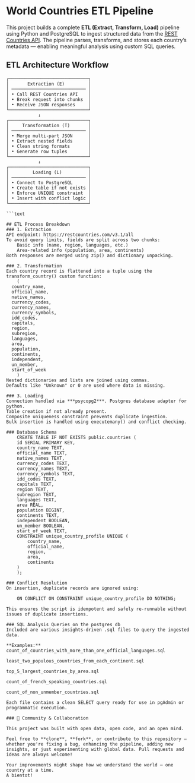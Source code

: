 # World Countries ETL Pipeline

This project builds a complete **ETL (Extract, Transform, Load)** pipeline using Python and PostgreSQL to ingest structured data from the [REST Countries API](https://restcountries.com). The pipeline parses, transforms, and stores each country’s metadata — enabling meaningful analysis using custom SQL queries.


## ETL Architecture Workflow

```text
┌──────────────────────────────┐
│       Extraction (E)         │
│ ──────────────────────────── │
│ • Call REST Countries API    │
│ • Break request into chunks  │
│ • Receive JSON responses     │
└──────────────────────────────┘
            ↓
┌──────────────────────────────┐
│     Transformation (T)       │
│ ──────────────────────────── │
│ • Merge multi-part JSON      │
│ • Extract nested fields      │
│ • Clean string formats       │
│ • Generate row tuples        │
└──────────────────────────────┘
            ↓
┌──────────────────────────────┐
│         Loading (L)          │
│ ──────────────────────────── │
│ • Connect to PostgreSQL      │
│ • Create table if not exists │
│ • Enforce UNIQUE constraint  │
│ • Insert with conflict logic │
└──────────────────────────────┘

```text

## ETL Process Breakdown
### 1. Extraction
API endpoint: https://restcountries.com/v3.1/all
To avoid query limits, fields are split across two chunks:
    Basic info (name, region, languages, etc.)
    Area-related info (population, area, continents)  
Both responses are merged using zip() and dictionary unpacking.

### 2. Transformation
Each country record is flattened into a tuple using the transform_country() custom function:
    (
  country_name,
  official_name,
  native_names,
  currency_codes,
  currency_names,
  currency_symbols,
  idd_codes,
  capitals,
  region,
  subregion,
  languages,
  area,
  population,
  continents,
  independent,
  un_member,
  start_of_week
    )
Nested dictionaries and lists are joined using commas.
Defaults like "Unknown" or 0 are used where data is missing.

### 3. Loading
Connection handled via ***psycopg2***. Postgres database adapter for python.
Table creation if not already present.
Composite uniqueness constraint prevents duplicate ingestion.
Bulk insertion is handled using executemany() and conflict checking.

### Database Schema
    CREATE TABLE IF NOT EXISTS public.countries (
    id SERIAL PRIMARY KEY,
    country_name TEXT,
    official_name TEXT,
    native_names TEXT,
    currency_codes TEXT,
    currency_names TEXT,
    currency_symbols TEXT,
    idd_codes TEXT,
    capitals TEXT,
    region TEXT,
    subregion TEXT,
    languages TEXT,
    area REAL,
    population BIGINT,
    continents TEXT,
    independent BOOLEAN,
    un_member BOOLEAN,
    start_of_week TEXT,
    CONSTRAINT unique_country_profile UNIQUE (
        country_name,
        official_name,
        region,
        area,
        continents
    )
    );

### Conflict Resolution
On insertion, duplicate records are ignored using:

    ON CONFLICT ON CONSTRAINT unique_country_profile DO NOTHING;

This ensures the script is idempotent and safely re-runnable without issues of duplicate insertions.

### SQL Analysis Queries on the postgres db
Included are various insights-driven .sql files to query the ingested data.

**Examples:**
count_of_countries_with_more_than_one_official_languages.sql

least_two_populous_countries_from_each_continent.sql

top_5_largest_countries_by_area.sql

count_of_french_speaking_countries.sql

count_of_non_unmember_countries.sql

Each file contains a clean SELECT query ready for use in pgAdmin or programmatic execution.

### 🤝 Community & Collaboration

This project was built with open data, open code, and an open mind.

Feel free to **clone**, **fork**, or contribute to this repository — whether you're fixing a bug, enhancing the pipeline, adding new insights, or just experimenting with global data. Pull requests and ideas are always welcome!

Your improvements might shape how we understand the world — one country at a time.
A bientot!
